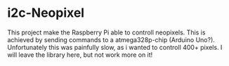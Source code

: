 # i2c-Neopixel
This project make the Raspberry Pi able to controll neopixels. This is achieved by sending commands to a atmega328p-chip (Arduino Uno?). Unfortunately this was painfully slow, as i wanted to controll 400+ pixels. I will leave the library here, but not work more on it!
